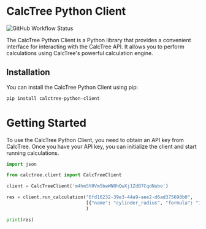# CalcTree Python Client
![GitHub Workflow Status](https://img.shields.io/github/workflow/status/calctree/calctree-python-client/CI)

The CalcTree Python Client is a Python library that provides a convenient interface for interacting with the CalcTree API. It allows you to perform calculations using CalcTree's powerful calculation engine.

## Installation

You can install the CalcTree Python Client using pip:

```bash
pip install calctree-python-client
```

# Getting Started
To use the CalcTree Python Client, you need to obtain an API key from CalcTree. Once you have your API key, you can initialize the client and start running calculations.

```python
import json

from calctree.client import CalcTreeClient

client = CalcTreeClient('m4hmSY0Vm5bwWN0hQwXj1ZdB7CqdNubo')

res = client.run_calculation("6fd16232-39e3-44a9-aee2-d6ad375698b0",
                             [{"name": "cylinder_radius", "formula": "1000"}]
                             )

print(res)
```

